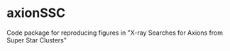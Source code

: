 # axionSSC
Code package for reproducing figures in "X-ray Searches for Axions from Super Star Clusters"
